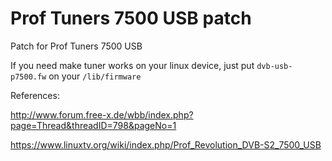 # Prof Tuners 7500 USB patch

Patch for Prof Tuners 7500 USB

If you need make tuner works on your linux device, just put `dvb-usb-p7500.fw` on your `/lib/firmware`

References:

http://www.forum.free-x.de/wbb/index.php?page=Thread&threadID=798&pageNo=1

https://www.linuxtv.org/wiki/index.php/Prof_Revolution_DVB-S2_7500_USB
